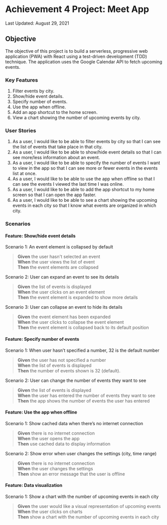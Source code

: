 # Achievement 4 Project: Meet App
Last Updated: August 29, 2021

## Objective
The objective of this project is to build a serverless, progressive web application (PWA) with React using a test-driven development (TDD) technique. The application uses the Google Calendar API to fetch upcoming events.

### Key Features
1. Filter events by city.
2. Show/hide event details.
3. Specify number of events.
4. Use the app when offline.
5. Add an app shortcut to the home screen.
6. View a chart showing the number of upcoming events by city.

### User Stories
1. As a user, I would like to be able to filter events by city so that I can see the list of events that take place in that city.
2. As a user, I would like to be able to show/hide event details so that I can see more/less information about an event.
3. As a user, I would like to be able to specify the number of events I want to view in the app so that I can see more or fewer events in the events list at once.
4. As a user, I would like to be able to use the app when offline so that I can see the events I viewed the last time I was online.
5. As a user, I would like to be able to add the app shortcut to my home screen so that I can open the app faster.
6. As a user, I would like to be able to see a chart showing the upcoming events in each city so that I know what events are organized in which city.

### Scenarios
#### Feature: Show/hide event details
Scenario 1: An event element is collapsed by default
  > **Given** the user hasn't selected an event  
  > **When** the user views the list of event  
  > **Then** the event elements are collapsed  

Scenario 2: User can expand an event to see its details
  > **Given** the list of events is displayed    
  > **When** the user clicks on an event element    
  > **Then** the event element is expanded to show more details  

Scenario 3: User can collapse an event to hide its details
  > **Given** the event element has been expanded  
  > **When** the user clicks to collapse the event element    
  > **Then** the event element is collapsed back to its default position    

#### Feature: Specify number of events
Scenario 1: When user hasn’t specified a number, 32 is the default number
  > **Given** the user has not specified a number  
  > **When** the list of events is displayed    
  > **Then** the number of events shown is 32 (default). 

Scenario 2: User can change the number of events they want to see
  > **Given** the list of events is displayed  
  > **When** the user has entered the number of events they want to see    
  > **Then** the app shows the number of events the user has entered    

#### Feature: Use the app when offline
Scenario 1: Show cached data when there’s no internet connection
  > **Given** there is no internet connection   
  > **When** the user opens the app  
  > **Then** use cached data to display information  

Scenario 2: Show error when user changes the settings (city, time range)
  > **Given** there is no internet connection  
  > **When** the user changes the settings  
  > **Then** show an error message that the user is offline

#### Feature: Data visualization
Scenario 1: Show a chart with the number of upcoming events in each city
  > **Given** the user would like a visual representation of upcoming events  
  > **When** the user clicks on charts  
  > **Then** show a chart with the number of upcoming events in each city

